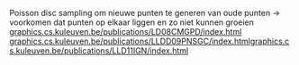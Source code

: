Poisson disc sampling om nieuwe punten te generen van oude punten -> voorkomen dat punten op elkaar liggen en zo niet kunnen groeien
[graphics.cs.kuleuven.be/publications/LD08CMGPD/index.html](https://graphics.cs.kuleuven.be/publications/LD08CMGPD/index.html)
[graphics.cs.kuleuven.be/publications/LLDD09PNSGC/index.html](https://graphics.cs.kuleuven.be/publications/LLDD09PNSGC/index.html)[graphics.cs.kuleuven.be/publications/LLD11IGN/index.html](https://graphics.cs.kuleuven.be/publications/LLD11IGN/index.html)